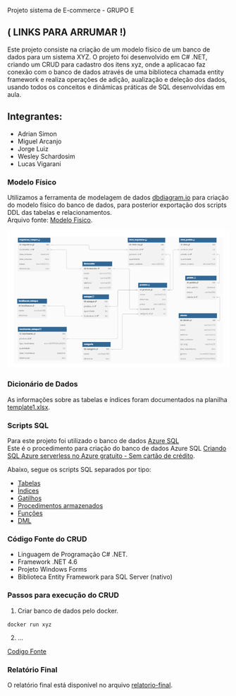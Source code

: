 Projeto sistema de E-commerce - GRUPO E
## (  LINKS PARA ARRUMAR !)

Este projeto consiste na criação de um modelo físico de um banco de dados para um sistema XYZ.
O projeto foi desenvolvido em C# .NET, criando um CRUD para cadastro dos itens xyz, onde a aplicacao faz conexão com o banco de dados através de uma biblioteca chamada entity framework e realiza operações de adição, aualização e deleção dos dados, usando todos os conceitos e dinâmicas práticas de SQL desenvolvidas em aula.

## Integrantes:

- Adrian Simon
- Miguel Arcanjo
- Jorge Luiz
- Wesley Schardosim
- Lucas Vigarani


### Modelo Físico
Utilizamos a ferramenta de modelagem de dados [dbdiagram.io](https://dbdiagram.io/) para criação do modelo físico do banco de dados, para posterior exportação dos scripts DDL das tabelas e relacionamentos.<br>
Arquivo fonte: [Modelo Fisico](https://github.com/adriansimon23/Trabalho_BD/tree/main/modelo_fisico).<br>

![image](https://raw.githubusercontent.com/adriansimon23/Trabalho_BD/refs/heads/main/modelo_fisico/modelo_fisco_banco_de_dados_estoque_e-commerce.png)

### Dicionário de Dados
As informações sobre as tabelas e índices foram documentados na planilha [template1.xlsx](dicionario_dados/template1.xlsx).

### Scripts SQL
Para este projeto foi utilizado o banco de dados [Azure SQL](https://azure.microsoft.com/pt-br/products/azure-sql/database) <br>
Este é o procedimento para criação do banco de dados Azure SQL [Criando SQL Azure serverless no Azure gratuito - Sem cartão de crédito](https://github.com/jlsilva01/sql-azure-satc).

Abaixo, segue os scripts SQL separados por tipo:
+ [Tabelas](scripts/ddl/tabelas)
+ [Índices](scripts/ddl/indices)
+ [Gatilhos](scripts/ddl/gatilhos)
+ [Procedimentos armazenados](scripts/ddl/procedimentos-armazenados)
+ [Funções](scripts/ddl/funcoes)
+ [DML](scripts/dml)

### Código Fonte do CRUD
- Linguagem de Programação C# .NET.<br>
- Framework .NET 4.6
- Projeto Windows Forms
- Biblioteca Entity Framework para SQL Server (nativo)

### Passos para execução do CRUD

1. Criar banco de dados pelo docker.
```
docker run xyz
```
2. ...
   

[Codigo Fonte](crud/)

### Relatório Final
O relatório final está disponível no arquivo [relatorio-final](https://github.com/adriansimon23/Trabalho_BD/tree/main/relatorio-final).
